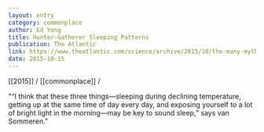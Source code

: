 ```yaml
---
layout: entry
category: commonplace
author: Ed Yong
title: Hunter-Gatherer Sleeping Patterns 
publication: The Atlantic
link: https://www.theatlantic.com/science/archive/2015/10/the-many-myths-of-paleo-sleeping/410707/
date: 2015-10-15
---
```


[[2015]] / [[commonplace]] / 

"“I think that these three things—sleeping during declining temperature, getting up at the same time of day every day, and exposing yourself to a lot of bright light in the morning—may be key to sound sleep,” says van Sommeren."

